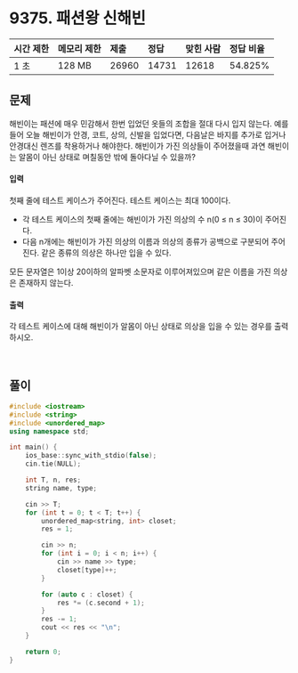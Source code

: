 # 9375. 패션왕 신해빈

| 시간 제한 | 메모리 제한 | 제출  | 정답  | 맞힌 사람 | 정답 비율 |
| :-------- | :---------- | :---- | :---- | :-------- | :-------- |
| 1 초      | 128 MB      | 26960 | 14731 | 12618     | 54.825%   |

## 문제

해빈이는 패션에 매우 민감해서 한번 입었던 옷들의 조합을 절대 다시 입지 않는다. 예를 들어 오늘 해빈이가 안경, 코트, 상의, 신발을 입었다면, 다음날은 바지를 추가로 입거나 안경대신 렌즈를 착용하거나 해야한다. 해빈이가 가진 의상들이 주어졌을때 과연 해빈이는 알몸이 아닌 상태로 며칠동안 밖에 돌아다닐 수 있을까?

#### 입력

첫째 줄에 테스트 케이스가 주어진다. 테스트 케이스는 최대 100이다.

- 각 테스트 케이스의 첫째 줄에는 해빈이가 가진 의상의 수 n(0 ≤ n ≤ 30)이 주어진다.
- 다음 n개에는 해빈이가 가진 의상의 이름과 의상의 종류가 공백으로 구분되어 주어진다. 같은 종류의 의상은 하나만 입을 수 있다.

모든 문자열은 1이상 20이하의 알파벳 소문자로 이루어져있으며 같은 이름을 가진 의상은 존재하지 않는다.

#### 출력

각 테스트 케이스에 대해 해빈이가 알몸이 아닌 상태로 의상을 입을 수 있는 경우를 출력하시오.

<br/>

## 풀이

```c++
#include <iostream>
#include <string>
#include <unordered_map>
using namespace std;

int main() {
	ios_base::sync_with_stdio(false);
	cin.tie(NULL);

	int T, n, res;
	string name, type;

	cin >> T;
	for (int t = 0; t < T; t++) {
		unordered_map<string, int> closet;
		res = 1;

		cin >> n;
		for (int i = 0; i < n; i++) {
			cin >> name >> type;
			closet[type]++;
		}

		for (auto c : closet) {
			res *= (c.second + 1);
		}
		res -= 1;
		cout << res << "\n";
	}

	return 0;
}
```
